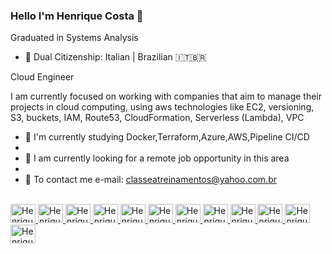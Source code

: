 ### Hello I'm Henrique Costa 👋
 Graduated in Systems Analysis


- 🔭 Dual Citizenship: Italian | Brazilian 🇮🇹🇧🇷

Cloud Engineer

I am currently focused on working with companies that aim to manage their projects in cloud computing, using aws technologies like EC2, versioning, S3, buckets, IAM, Route53, CloudFormation, Serverless (Lambda), VPC

- 🌱 I'm currently studying Docker,Terraform,Azure,AWS,Pipeline CI/CD
- 
- 👯 I am currently looking for a remote job opportunity in this area
- 
- 💬 To contact me e-mail: classeatreinamentos@yahoo.com.br


<div >
<a href="https://beacons.ai/henriquepolocosta">

</div>
  
<div style="display: inline_block"><br>
  <img lign="center" alt="Henrique-Csharp" height="30" width="40" src="https://cdn.jsdelivr.net/gh/devicons/devicon/icons/ansible/ansible-original.svg">
  <img lign="center" alt="Henrique-Csharp" height="30" width="40" src="https://cdn.jsdelivr.net/gh/devicons/devicon/icons/prometheus/prometheus-original.svg" />
  <img lign="center" alt="Henrique-Csharp" height="30" width="40" src="https://cdn.jsdelivr.net/gh/devicons/devicon/icons/terraform/terraform-original.svg" />
  <img lign="center" alt="Henrique-Csharp" height="30" width="40" src="https://cdn.jsdelivr.net/gh/devicons/devicon/icons/linux/linux-original.svg" />
  <img lign="center" alt="Henrique-Csharp" height="30" width="40" src="https://cdn.jsdelivr.net/gh/devicons/devicon/icons/windows8/windows8-original.svg" />
  <img lign="center" alt="Henrique-Csharp" height="30" width="40" src="https://cdn.jsdelivr.net/gh/devicons/devicon/icons/docker/docker-original-wordmark.svg" />
  <img lign="center" alt="Henrique-Csharp" height="30" width="40" src="https://cdn.jsdelivr.net/gh/devicons/devicon/icons/azure/azure-original.svg" />
  <img lign="center" alt="Henrique-Csharp" height="30" width="40" src="https://cdn.jsdelivr.net/gh/devicons/devicon/icons/github/github-original.svg" />
  <img lign="center" alt="Henrique-Csharp" height="30" width="40"  src="https://cdn.jsdelivr.net/gh/devicons/devicon/icons/git/git-original.svg" />
  <img lign="center" alt="Henrique-Csharp" height="30" width="40" src="https://cdn.jsdelivr.net/gh/devicons/devicon/icons/amazonwebservices/amazonwebservices-original.svg" />
  <img lign="center" alt="Henrique-Csharp" height="30" width="40" src="https://cdn.jsdelivr.net/gh/devicons/devicon/icons/vscode/vscode-original.svg" />
  <img lign="center" alt="Henrique-Csharp" height="30" width="40" src="https://cdn.jsdelivr.net/gh/devicons/devicon/icons/kubernetes/kubernetes-plain.svg" />
          
          
  
          
          
          
</div>

